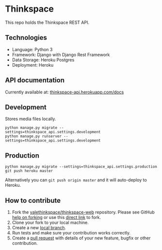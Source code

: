 # Thinkspace

This repo holds the Thinkspace REST API.

## Technologies
* Language: Python 3
* Framework: Django with Django Rest Framework
* Data Storage: Heroku Postgres
* Deployment: Heroku

## API documentation

Currently available at: [thinkspace-api.herokuapp.com/docs](http://thinkspace-api.herokuapp.com/docs)

## Development

Stores media files locally.

```
python manage.py migrate --settings=thinkspace_api.settings.development
python manage.py runserver --settings=thinkspace_api.settings.development
```

## Production

```
python manage.py migrate --settings=thinkspace_api.settings.production
git push heroku master
```

Alternatively you can `git push origin master` and it will auto-deploy to Heroku.

## How to contribute

1. Fork the [yalethinkspace/thinkspace-web](https://github.com/yalethinkspace/thinkspace-api) repository. Please see GitHub
   [help on forking](https://help.github.com/articles/fork-a-repo) or use this [direct link](https://github.com/yalethinkspace/thinkspace-api/fork) to fork.
2. Clone your fork to your local machine.
3. Create a new [local branch](https://help.github.com/articles/creating-and-deleting-branches-within-your-repository/).
4. Run tests and make sure your contribution works correctly.
5. Create a [pull request](https://help.github.com/articles/creating-a-pull-request) with details of your new feature, bugfix or other contribution.